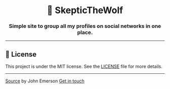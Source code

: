 <h1 align="center">🌲 SkepticTheWolf</h1>
<h3 align="center">Simple site to group all my profiles on social networks in one place.</h3>


---

## 📝 License

This project is under the MIT license. See the [LICENSE](LICENSE.md) file for more details.

---

[Source](https://github.com/johnggli/linktree) by John Emerson [Get in touch](https://johnggli.github.io/linktree) 

